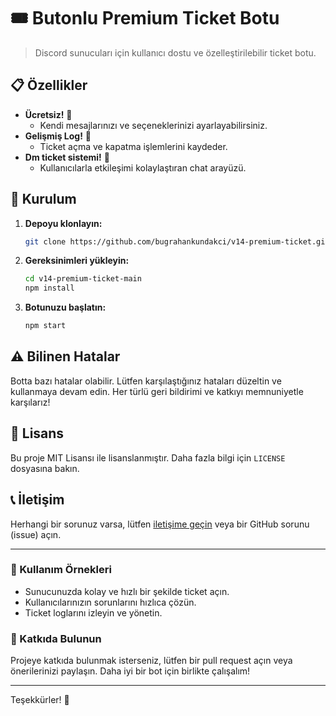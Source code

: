 # 🎟️ Butonlu Premium Ticket Botu

> Discord sunucuları için kullanıcı dostu ve özelleştirilebilir ticket botu.

## 📋 Özellikler

- **Ücretsiz!** 💸
  - Kendi mesajlarınızı ve seçeneklerinizi ayarlayabilirsiniz.
- **Gelişmiş Log!** 📜
  - Ticket açma ve kapatma işlemlerini kaydeder.
- **Dm ticket sistemi!** 📝
  - Kullanıcılarla etkileşimi kolaylaştıran chat arayüzü.

## 🔧 Kurulum

1. **Depoyu klonlayın:**

    ```sh
    git clone https://github.com/bugrahankundakci/v14-premium-ticket.git
    ```

2. **Gereksinimleri yükleyin:**

    ```sh
    cd v14-premium-ticket-main
    npm install
    ```

3. **Botunuzu başlatın:**

    ```sh
    npm start
    ```

## ⚠️ Bilinen Hatalar

Botta bazı hatalar olabilir. Lütfen karşılaştığınız hataları düzeltin ve kullanmaya devam edin. Her türlü geri bildirimi ve katkıyı memnuniyetle karşılarız!

## 📜 Lisans

Bu proje MIT Lisansı ile lisanslanmıştır. Daha fazla bilgi için `LICENSE` dosyasına bakın.

## 📞 İletişim

Herhangi bir sorunuz varsa, lütfen [iletişime geçin](discord.gg/1742) veya bir GitHub sorunu (issue) açın.

---

### 🎉 Kullanım Örnekleri

- Sunucunuzda kolay ve hızlı bir şekilde ticket açın.
- Kullanıcılarınızın sorunlarını hızlıca çözün.
- Ticket loglarını izleyin ve yönetin.

### 🌟 Katkıda Bulunun

Projeye katkıda bulunmak isterseniz, lütfen bir pull request açın veya önerilerinizi paylaşın. Daha iyi bir bot için birlikte çalışalım!

---

Teşekkürler! 🙌
